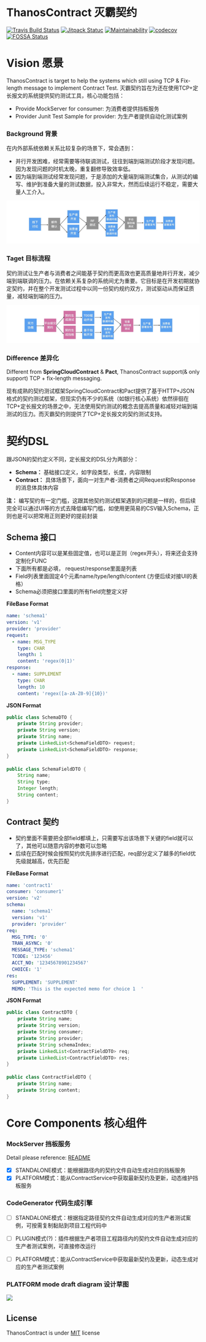 # ThanosContract 灭霸契约

[![Travis Build Status](https://travis-ci.org/abigail830/ThanosContract.svg?branch=master)](https://travis-ci.org/abigail830/ThanosContract)
[![Jitpack Statuc](https://jitpack.io/v/abigail830/thanoscontract.svg)](https://jitpack.io/#abigail830/thanoscontract)
[![Maintainability](https://api.codeclimate.com/v1/badges/9a15dac7b088a848522f/maintainability)](https://codeclimate.com/github/abigail830/ThanosContract/maintainability)
[![codecov](https://codecov.io/gh/abigail830/ThanosContract/branch/master/graph/badge.svg)](https://codecov.io/gh/abigail830/ThanosContract)
[![FOSSA Status](https://app.fossa.com/api/projects/git%2Bgithub.com%2Fabigail830%2FThanosContract.svg?type=shield)](https://app.fossa.com/projects/git%2Bgithub.com%2Fabigail830%2FThanosContract?ref=badge_shield)

# Vision 愿景

ThanosContract is target to help the systems which still using TCP & Fix-length message to implement Contract Test. 灭霸契约旨在为还在使用TCP+定长报文的系统提供契约测试工具，核心功能包括：

* Provide MockServer for consumer: 为消费者提供挡板服务
* Provider Junit Test Sample for provider: 为生产者提供自动化测试案例

### Background 背景
在内外部系统依赖关系比较复杂的场景下，常会遇到：
* 并行开发困难，经常需要等待联调测试，往往到端到端测试阶段才发现问题。因为发现问题的时机太晚，重复翻修导致效率低。
* 因为端到端测试经常发现问题，于是添加的大量端到端测试集合，从测试的编写、维护到准备大量的测试数据，投入非常大，然而后续运行不稳定，需要大量人工介入。

![常见流程](background.jpg "常见流程")


### Taget 目标流程

契约测试让生产者与消费者之间能基于契约而更高效也更高质量地并行开发，减少端到端联调的压力。在依赖关系复杂的系统间尤为重要。它目标是在开发初期就协定契约，并在整个开发测试过程中以同一份契约规约双方，测试驱动从而保证质量，减轻端到端的压力。

![目标流程](target.jpg "目标流程")


### Difference 差异化
Different from **SpringCloudContract** & **Pact**, ThanosContract support(& only support) TCP + fix-length messaging.

现有成熟的契约测试框架SpringCloudContract和Pact提供了基于HTTP+JSON格式的契约测试框架，但现实仍有不少的系统（如银行核心系统）依然徘徊在TCP+定长报文的场景之中，无法使用契约测试的概念去提高质量和减轻对端到端测试的压力。而灭霸契约则提供了TCP+定长报文的契约测试支持。

# 契约DSL

跟JSON的契约定义不同，定长报文的DSL分为两部分：
* **Schema：** 基础接口定义，如字段类型，长度，内容限制
* **Contract：** 具体场景下，面向一对生产者-消费者之间Request和Response的消息体具体内容

**注：** 编写契约有一定门槛，这跟其他契约测试框架遇到的问题是一样的，但后续完全可以通过UI等的方式去降低编写门槛，如使用更简易的CSV输入Schema，正则也是可以把常用正则更好的提前封装

## Schema 接口
* Content内容可以是某些固定值，也可以是正则（regex开头），将来还会支持定制化FUNC
* 下面所有都是必填， request/response里面是列表
* Field列表里面固定4个元素name/type/length/content (方便后续对接UI的表格）
* Schema必须把接口里面的所有field完整定义好

**FileBase Format**
``` yaml
name: 'schema1'
version: 'v1'
provider: 'provider'
request:
  - name: MSG_TYPE
    type: CHAR
    length: 1
    content: 'regex(0|1)'
response:
  - name: SUPPLEMENT
    type: CHAR
    length: 10
    content: 'regex([a-zA-Z0-9]{10})'
```
**JSON Format**
``` Java
public class SchemaDTO {
    private String provider;
    private String version;
    private String name;
    private LinkedList<SchemaFieldDTO> request;
    private LinkedList<SchemaFieldDTO> response;
}

public class SchemaFieldDTO {
    String name;
    String type;
    Integer length;
    String content;
}
```

## Contract 契约

* 契约里面不需要把全部field都填上，只需要写出该场景下关键的field就可以了，其他可以随意内容的参数可以忽略
* 后续在匹配时候会按照契约优先排序进行匹配，req部分定义了越多的field优先级就越高，优先匹配

**FileBase Format**
``` yaml
name: 'contract1'
consumer: 'consumer1'
version: 'v2'
schema:
  name: 'schema1'
  version: 'v1'
  provider: 'provider'
req:
  MSG_TYPE: '0'
  TRAN_ASYNC: '0'
  MESSAGE_TYPE: 'schema1'
  TCODE: '123456'
  ACCT_NO: '12345678901234567'
  CHOICE: '1'
res:
  SUPPLEMENT: 'SUPPLEMENT'
  MEMO: 'This is the expected memo for choice 1  '
```

**JSON Format**
``` Java
public class ContractDTO {
    private String name;
    private String version;
    private String consumer;
    private String provider;
    private String schemaIndex;
    private LinkedList<ContractFieldDTO> req;
    private LinkedList<ContractFieldDTO> res;
}

public class ContractFieldDTO {
    private String name;
    private String content;
}
```


# Core Components 核心组件

### MockServer 挡板服务
Detail please reference: [README](MockServer/README.md)
* [x] STANDALONE模式：能根据路径内的契约文件自动生成对应的挡板服务
* [x] PLATFORM模式：能从ContractService中获取最新契约及更新，动态维护挡板服务

### CodeGenerator 代码生成引擎
* [ ] STANDALONE模式：根据指定路径契约文件自动生成对应的生产者测试案例，可按需复制黏贴到项目工程代码中
* [ ] PLUGIN模式(?)：插件根据生产者项目工程路径内的契约文件自动生成对应的生产者测试案例，可直接修改运行
* [ ] PLATFORM模式：能从ContractService中获取最新契约及更新，动态生成对应的生产者测试案例


### PLATFORM mode draft diagram 设计草图
<img src="https://plantuml-server.kkeisuke.app/svg/ZLFDZjem4BxxAQOSAbRgagwqfvwsZQfjLuL56r2FQ716nAfZH_O4XAg-UyU19G5QjRxOutn_aqaU8cFWjhQGtwy-Mwh9SLHlZDEsBQaD5Yhc9dx8ie2xoSPmrQxRI45xnmATQ5zdBqPZAFtCK4Cso-zlvnOTBwVVia2MC59sT_jUxbUvaD0u2fD679MQKuZUZPFUEnWjPHl9BgZOrl88ti8y-AqfvJowKUf47tE5piVbLq4lZiV4dE9-JV2nCO_8jCCzO8GTMIladfkI1zHSKDWQJGV3uKrIUi8j7XIDOtYbf4HHLrHZbwVOHwPwzScthiIm7-kxKvxEJZFaFj3e1dugaDLdgBt-aTowlgUdujgv1m9gxKDft0ROdnA9jgmBTUrBUYGv8VlGzJUeXnx7IuAdrXc60kl6qj-Cr2-bNiWUfpMOm9V5Ojwf5i-pz5fwq5cRYxn3RGt24Pc0lSxrN2w4B-7dJLw3LpCocshjXv_BMQ8_1RzASSRuJkj2Qk94ym6UkPAf7Q8DWV_LoqK7_-Ie1tAb_3U_0G00.svg" width="550" >


## License
ThanosContract is under [MIT](LICENSE) license


